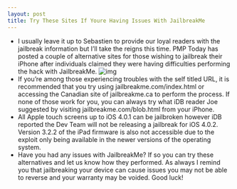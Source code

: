 ```yaml
---
layout: post
title: Try These Sites If Youre Having Issues With JailbreakMe
---
```

* I usually leave it up to Sebastien to provide our loyal readers with the jailbreak information but I’ll take the reigns this time. PMP Today has posted a couple of alternative sites for those wishing to jailbreak their iPhone after individuals claimed they were having difficulties performing the hack with JailbreakMe.
![img](http://media.idownloadblog.com/wp-content/uploads/2010/08/jailbreakme.jpg)
* If you’re among those experiencing troubles with the self titled URL, it is recommended that you try using jailbreakme.com/index.html or accessing the Canadian site of jailbreakme.ca to perform the process. If none of those work for you, you can always try what iDB reader Joe suggested by visiting jailbreakme.com/blob.html from your iPhone.
* All Apple touch screens up to iOS 4.0.1 can be jailbroken however iDB reported the Dev Team will not be releasing a jailbreak for iOS 4.0.2. Version 3.2.2 of the iPad firmware is also not accessible due to the exploit only being available in the newer versions of the operating system.
* Have you had any issues with JailbreakMe? If so you can try these alternatives and let us know how they performed. As always I remind you that jailbreaking your device can cause issues you may not be able to reverse and your warranty may be voided. Good luck!

